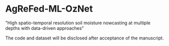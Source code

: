 # AgReFed-ML-OzNet
"High spatio-temporal resolution soil moisture nowcasting at multiple depths with data-driven approaches"

The code and dataset will be disclosed after acceptance of the manuscript.
